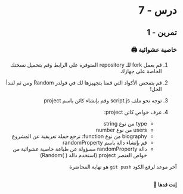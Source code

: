 <div dir="rtl">

# درس - 7

## تمرين - 1

### خاصية عشوائية 🖨

1. قم بعمل fork للـ repository المتوفرة على الرابط وقم بتحميل نسختك الخاصة على جهازك
2. قم بتفحص الأكواد التي قمنا بتجهيزها لك في فولدر Random ومن ثم لنبدأ الحل!
3. توجه نحو ملف script.js وقم بإنشاء كائن باسم project
4. عرف خواص كائن project:

   - type من نوع string
   - users من نوع number
   - biography من نوع function: ترجع جملة تعريفية عن المشروع
   - قم بإنشاء دالة باسم randomProperty
   - دالة randomProperty مسؤولة عن طباعة خاصية عشوائية من خواص العنصر project (استخدم دالة ( )Random)

آخر موعد لرفع الكود `git push` هو نهاية المحاضرة

<br>
<b>إنت قدها 💪</b>

</div>
